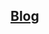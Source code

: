 ## [Blog](https://medium.com/towards-data-science/optimized-deployment-of-mistral7b-on-amazon-sagemaker-real-time-inference-e820629f15dd)

